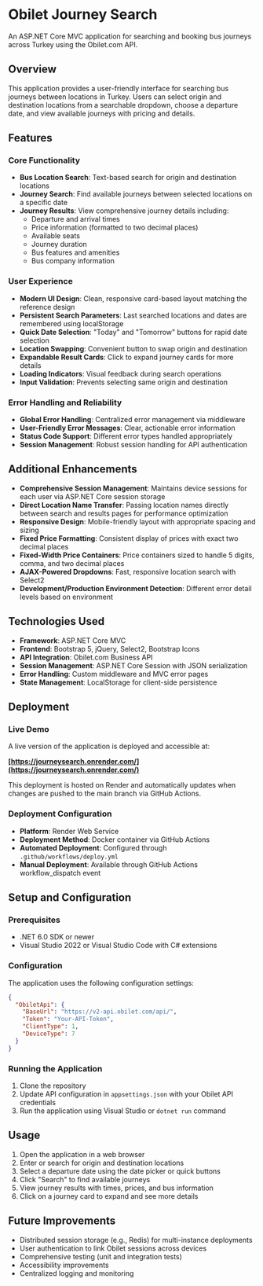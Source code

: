 # Obilet Journey Search

An ASP.NET Core MVC application for searching and booking bus journeys across Turkey using the Obilet.com API.

## Overview

This application provides a user-friendly interface for searching bus journeys between locations in Turkey. Users can select origin and destination locations from a searchable dropdown, choose a departure date, and view available journeys with pricing and details.

## Features

### Core Functionality
- **Bus Location Search**: Text-based search for origin and destination locations
- **Journey Search**: Find available journeys between selected locations on a specific date
- **Journey Results**: View comprehensive journey details including:
  - Departure and arrival times
  - Price information (formatted to two decimal places)
  - Available seats
  - Journey duration
  - Bus features and amenities
  - Bus company information

### User Experience
- **Modern UI Design**: Clean, responsive card-based layout matching the reference design
- **Persistent Search Parameters**: Last searched locations and dates are remembered using localStorage
- **Quick Date Selection**: "Today" and "Tomorrow" buttons for rapid date selection
- **Location Swapping**: Convenient button to swap origin and destination
- **Expandable Result Cards**: Click to expand journey cards for more details
- **Loading Indicators**: Visual feedback during search operations
- **Input Validation**: Prevents selecting same origin and destination

### Error Handling and Reliability
- **Global Error Handling**: Centralized error management via middleware
- **User-Friendly Error Messages**: Clear, actionable error information
- **Status Code Support**: Different error types handled appropriately
- **Session Management**: Robust session handling for API authentication

## Additional Enhancements

- **Comprehensive Session Management**: Maintains device sessions for each user via ASP.NET Core session storage
- **Direct Location Name Transfer**: Passing location names directly between search and results pages for performance optimization
- **Responsive Design**: Mobile-friendly layout with appropriate spacing and sizing
- **Fixed Price Formatting**: Consistent display of prices with exact two decimal places
- **Fixed-Width Price Containers**: Price containers sized to handle 5 digits, comma, and two decimal places
- **AJAX-Powered Dropdowns**: Fast, responsive location search with Select2
- **Development/Production Environment Detection**: Different error detail levels based on environment

## Technologies Used

- **Framework**: ASP.NET Core MVC
- **Frontend**: Bootstrap 5, jQuery, Select2, Bootstrap Icons
- **API Integration**: Obilet.com Business API
- **Session Management**: ASP.NET Core Session with JSON serialization
- **Error Handling**: Custom middleware and MVC error pages
- **State Management**: LocalStorage for client-side persistence

## Deployment

### Live Demo
A live version of the application is deployed and accessible at:

**[https://journeysearch.onrender.com/](https://journeysearch.onrender.com/)**

This deployment is hosted on Render and automatically updates when changes are pushed to the main branch via GitHub Actions.

### Deployment Configuration
- **Platform**: Render Web Service
- **Deployment Method**: Docker container via GitHub Actions
- **Automated Deployment**: Configured through `.github/workflows/deploy.yml`
- **Manual Deployment**: Available through GitHub Actions workflow_dispatch event

## Setup and Configuration

### Prerequisites
- .NET 6.0 SDK or newer
- Visual Studio 2022 or Visual Studio Code with C# extensions

### Configuration
The application uses the following configuration settings:

```json
{
  "ObiletApi": {
    "BaseUrl": "https://v2-api.obilet.com/api/",
    "Token": "Your-API-Token",
    "ClientType": 1,
    "DeviceType": 7
  }
}
```

### Running the Application
1. Clone the repository
2. Update API configuration in `appsettings.json` with your Obilet API credentials
3. Run the application using Visual Studio or `dotnet run` command

## Usage

1. Open the application in a web browser
2. Enter or search for origin and destination locations
3. Select a departure date using the date picker or quick buttons
4. Click "Search" to find available journeys
5. View journey results with times, prices, and bus information
6. Click on a journey card to expand and see more details

## Future Improvements

- Distributed session storage (e.g., Redis) for multi-instance deployments
- User authentication to link Obilet sessions across devices
- Comprehensive testing (unit and integration tests)
- Accessibility improvements
- Centralized logging and monitoring
